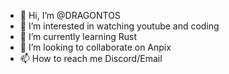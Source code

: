 - 👋 Hi, I’m @DRAGONTOS
- 👀 I’m interested in watching youtube and coding
- 🌱 I’m currently learning Rust
- 💞️ I’m looking to collaborate on Anpix
- 📫 How to reach me Discord/Email

<!---
DRAGONTOS/DRAGONTOS is a ✨ special ✨ repository because its `README.md` (this file) appears on your GitHub profile.
You can click the Preview link to take a look at your changes.
--->
